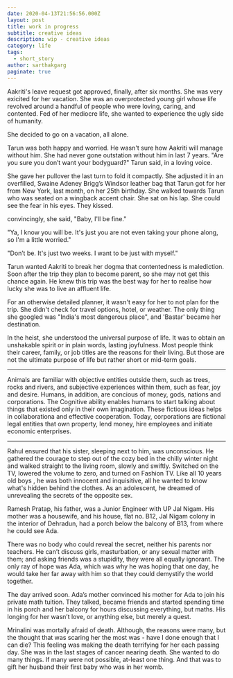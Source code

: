 ```yaml
---
date: 2020-04-13T21:56:56.000Z
layout: post
title: work in progress
subtitle: creative ideas
description: wip - creative ideas
category: life
tags:
  - short_story
author: sarthakgarg
paginate: true
---
```

Aakriti's leave request got approved, finally, after six months. She was very exicited for her vacation. She was an overprotected young girl whose life revolved around a handful of people who were loving, caring, and contented. Fed of her mediocre life, she wanted to experience the ugly side of humanity.

She decided to go on a vacation, all alone.

Tarun was both happy and worried. He wasn't sure how Aakriti will manage without him. She had never gone outstation without him in last 7 years. "Are you sure you don’t want your bodyguard?" Tarun said, in a loving voice.

She gave her pullover the last turn to fold it compactly. She adjusted it in an overfilled, Swaine Adeney Brigg’s Windsor leather bag that Tarun got for her from New York, last month, on her 25th birthday. She walked towards Tarun who was seated on a wingback accent chair. She sat on his lap. She could see the fear in his eyes. They kissed.

convincingly, she said, "Baby, I'll be fine."

"Ya, I know you will be. It's just you are not even taking your phone along, so I'm a little worried."

"Don’t be. It's just two weeks. I want to be just with myself."

Tarun wanted Aakriti to break her dogma that contentedness is malediction. Soon after the trip they plan to become parent, so she may not get this chance again. He knew this trip was the best way for her to realise how lucky she was to live an affluent life.

For an otherwise detailed planner, it wasn't easy for her to not plan for the trip. She didn't check for travel options, hotel, or weather. The only thing she googled was "India's most dangerous place", and 'Bastar' became her destination.

In the heist, she understood the universal purpose of life. It was to obtain an unshakable spirit or in plain words, lasting joyfulness. Most people think their career, family, or job titles are the reasons for their living. But those are not the ultimate purpose of life but rather short or mid-term goals.

- - -

Animals are familiar with objective entities outside them, such as trees, rocks and rivers, and subjective experiences within them, such as fear, joy and desire. Humans, in addition, are concious of money, gods, nations and corporations. The Cognitive ability enables humans to start talking about things that existed only in their own imagination. These fictious ideas helps in collaborationa and effective cooperation. Today, corporations are fictional legal entities that own property, lend money, hire employees and initiate economic enterprises.

- - -

Rahul ensured that his sister, sleeping next to him, was unconscious. He gathered the courage to step out of the cozy bed in the chilly winter night and walked straight to the living room, slowly and swiftly. Switched on the TV, lowered the volume to zero, and turned on Fashion TV. Like all 10 years old boys , he was both innocent and inquisitive, all he wanted to know what's hidden behind the clothes. As an adolescent, he dreamed of unrevealing the secrets of the opposite sex.

Ramesh Pratap, his father, was a Junior Engineer with UP Jal Nigam. His mother was a housewife, and his house, flat no. B12, Jal Nigam colony in the interior of Dehradun, had a porch below the balcony of B13, from where he could see Ada.

There was no body who could reveal the secret, neither his parents nor teachers. He can’t discuss girls, masturbation, or any sexual matter with them; and asking friends was a stupidity, they were all equally ignorant. The only ray of hope was Ada, which was why he was hoping that one day, he would take her far away with him so that they could demystify the world together.

The day arrived soon. Ada’s mother convinced his mother for Ada to join his private math tuition. They talked, became friends and started spending time in his porch and her balcony for hours discussing everything, but maths. His longing for her wasn’t love, or anything else, but merely a quest.

Mrinalini was mortally afraid of death. Although, the reasons were many, but the thought that was scaring her the most was - have I done enough that I can die? This feeling was making the death terrifying for her each passing day. She was in the last stages of cancer nearing death. She wanted to do many things. If many were not possible, at-least one thing. And that was to gift her husband their first baby who was in her womb.